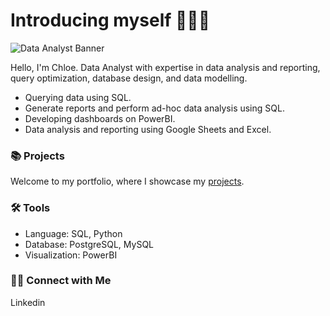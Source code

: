# Introducing myself 🙋🏻‍♀️

![Data Analyst Banner](https://github.com/user-attachments/assets/95f113e3-0fb3-4ade-8f2c-66532867a592)

Hello, I'm Chloe. Data Analyst with expertise in data analysis and reporting, query optimization, database design, and data modelling.

- Querying data using SQL.
- Generate reports and perform ad-hoc data analysis using SQL.
- Developing dashboards on PowerBI.
- Data analysis and reporting using Google Sheets and Excel.


### 📚 Projects

Welcome to my portfolio, where I showcase my [projects](https://github.com/thisisChloe/Portfolio/blob/main/README.md).

### 🛠️ Tools

- Language: SQL, Python
- Database: PostgreSQL, MySQL
- Visualization: PowerBI

### 👋🏻 Connect with Me

Linkedin
